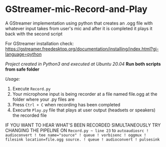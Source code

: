 # GStreamer-mic-Record-and-Play
A GStreamer implementation using python that creates an .ogg file with whatever input takes from user's mic and after it is completed it plays it back with the second script

For GStreamer installation check: https://gstreamer.freedesktop.org/documentation/installing/index.html?gi-language=python

*Project created in Python3 and executed at Ubuntu 20.04*
**Run both scripts from safe folder**

*Usage:*
1) Execute `Record.py`
2) Your microphone input is being recorder at a file named file.ogg at the folder where your .py files are
3) Press `Ctrl + C` when recording has been completed
4) Execurte `Play.py` file that plays at user output (headsets or speakers) the recorded file


IF YOU WANT TO HEAR WHAT'S BEEN RECORDED SIMULTANEOUSLY TRY CHANGING THE PIPELINE ON `Record.py ~ line 23` to `autoaudiosrc ! audioconvert ! tee name="source" ! queue ! vorbisenc ! oggmux ! filesink location=file.ogg source. ! queue ! audioconvert ! pulsesink`
